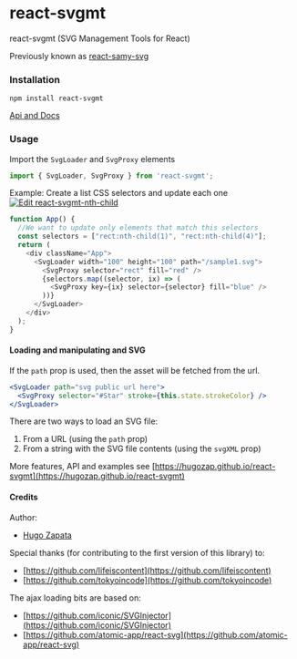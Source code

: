 

# react-svgmt

react-svgmt (SVG Management Tools for React)

Previously known as [react-samy-svg](https://github.com/hugozap/react-samy-svg)

### Installation

```
npm install react-svgmt

```

[Api and Docs](https://hugozap.github.io/react-svgmt/#api)

### Usage

Import the `SvgLoader` and `SvgProxy` elements

```js
import { SvgLoader, SvgProxy } from 'react-svgmt';
```

Example: Create a list CSS selectors and update each one
[![Edit react-svgmt-nth-child](https://codesandbox.io/static/img/play-codesandbox.svg)](https://codesandbox.io/s/react-svgmt-nth-child-rh48e?fontsize=14)

```js
function App() {
  //We want to update only elements that match this selectors
  const selectors = ["rect:nth-child(1)", "rect:nth-child(4)"];
  return (
    <div className="App">
      <SvgLoader width="100" height="100" path="/sample1.svg">
        <SvgProxy selector="rect" fill="red" />
        {selectors.map((selector, ix) => (
          <SvgProxy key={ix} selector={selector} fill="blue" />
        ))}
      </SvgLoader>
    </div>
  );
}
```

#### Loading and manipulating and SVG

If the `path` prop is used, then the asset will be fetched from the url. 


```jsx
<SvgLoader path="svg public url here">
  <SvgProxy selector="#Star" stroke={this.state.strokeColor} />
</SvgLoader>

```

There are two ways to load an SVG file:

1) From a URL (using the `path` prop)
2) From a string with the SVG file contents (using the `svgXML` prop)

More features, API and examples see [https://hugozap.github.io/react-svgmt](https://hugozap.github.io/react-svgmt)


#### Credits

Author:

 - [Hugo Zapata](https://www.hugozap.com)

Special thanks (for contributing to the first version of this library) to:

 - [https://github.com/lifeiscontent](https://github.com/lifeiscontent)
 - [https://github.com/tokyoincode](https://github.com/tokyoincode)


The ajax loading bits are based on:

- [https://github.com/iconic/SVGInjector](https://github.com/iconic/SVGInjector)
- [https://github.com/atomic-app/react-svg](https://github.com/atomic-app/react-svg)
